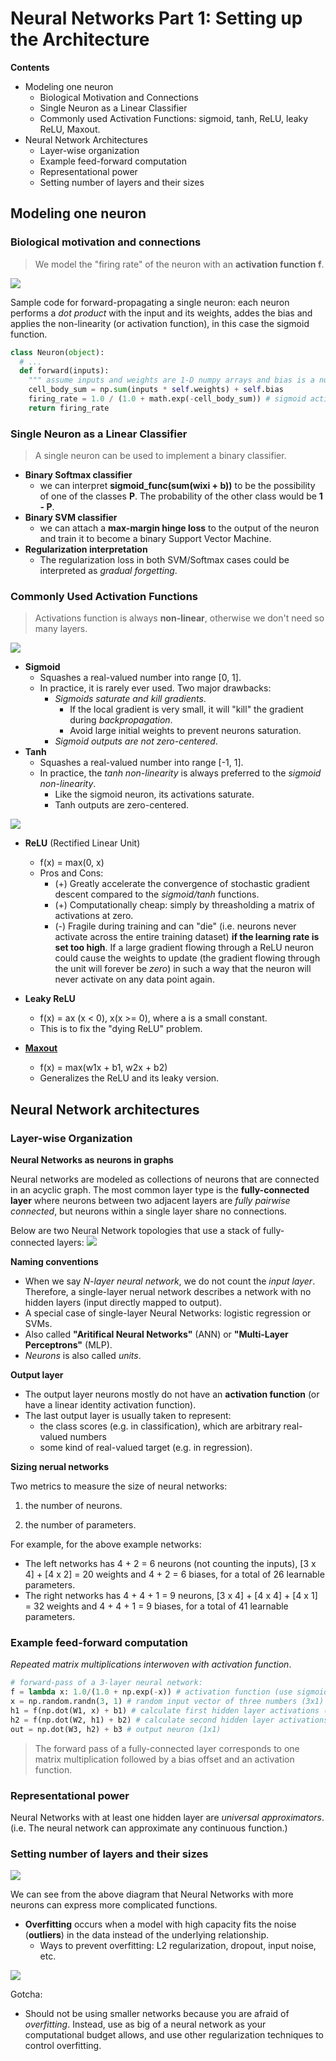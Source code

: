 # Neural Networks Part 1: Setting up the Architecture

**Contents**
* Modeling one neuron
    * Biological Motivation and Connections
    * Single Neuron as a Linear Classifier
    * Commonly used Activation Functions: sigmoid, tanh, ReLU, leaky ReLU, Maxout.
* Neural Network Architectures
    * Layer-wise organization
    * Example feed-forward computation
    * Representational power
    * Setting number of layers and their sizes


## Modeling one neuron

### Biological motivation and connections
> We model the "firing rate" of the neuron with an **activation function f**.

![](img/neuron_model.png)

Sample code for forward-propagating a single neuron: each neuron performs a *dot product* with the input and its weights, addes the bias and applies the non-linearity (or activation function), in this case the sigmoid function.

```python
class Neuron(object):
  # ... 
  def forward(inputs):
    """ assume inputs and weights are 1-D numpy arrays and bias is a number """
    cell_body_sum = np.sum(inputs * self.weights) + self.bias
    firing_rate = 1.0 / (1.0 + math.exp(-cell_body_sum)) # sigmoid activation function
    return firing_rate
```

### Single Neuron as a Linear Classifier
> A single neuron can be used to implement a binary classifier.

* **Binary Softmax classifier**
    - we can interpret **sigmoid_func(sum(wixi + b))** to be the possibility of one of the classes **P**. The probability of the other class would be **1 - P**.
* **Binary SVM classifier**
    - we can attach a **max-margin hinge loss** to the output of the neuron and train it to become a binary Support Vector Machine.
* **Regularization interpretation**
    - The regularization loss in both SVM/Softmax cases could be interpreted as *gradual forgetting*.

### Commonly Used Activation Functions
> Activations function is always **non-linear**, otherwise we don't need so many layers.

![](img/activation_functions.png)

* **Sigmoid**
    - Squashes a real-valued number into range [0, 1].
    - In practice, it is rarely ever used. Two major drawbacks:
        - *Sigmoids saturate and kill gradients*. 
            - If the local gradient is very small, it will "kill" the gradient during *backpropagation*.
            - Avoid large initial weights to prevent neurons saturation.
        - *Sigmoid outputs are not zero-centered*. 
* **Tanh**
    - Squashes a real-valued number into range [-1, 1].
    - In practice, the *tanh non-linearity* is always preferred to the *sigmoid non-linearity*.
        - Like the sigmoid neuron, its activations saturate.
        - Tanh outputs are zero-centered.

![](img/activation_functions2.png)
* **ReLU** (Rectified Linear Unit)
    - f(x) = max(0, x)
    - Pros and Cons:
        - (+) Greatly accelerate the convergence of stochastic gradient descent compared to the *sigmoid/tanh* functions.
        - (+) Computationally cheap: simply by threasholding a matrix of activations at zero.
        - (-) Fragile during training and can "die" (i.e. neurons never activate across the entire training dataset) **if the learning rate is set too high**. If a large gradient flowing through a ReLU neuron could cause the weights to update (the gradient flowing through the unit will forever be *zero*) in such a way that the neuron will never activate on any data point again.

* **Leaky ReLU**
    - f(x) = ax (x < 0), x(x >= 0), where a is a small constant.
    - This is to fix the "dying ReLU" problem.

* [**Maxout**](http://www-etud.iro.umontreal.ca/~goodfeli/maxout.html)
    - f(x) = max(w1x + b1, w2x + b2)
    - Generalizes the ReLU and its leaky version.


## Neural Network architectures

### Layer-wise Organization
**Neural Networks as neurons in graphs**

Neural networks are modeled as collections of neurons that are connected in an acyclic graph. The most common layer type is the **fully-connected layer** where neurons between two adjacent layers are *fully pairwise connected*, but neurons within a single layer share no connections.

Below are two Neural Network topologies that use a stack of fully-connected layers:
![](img/fully_connected_layers.png)

**Naming conventions**
* When we say *N-layer neural network*, we do not count the *input layer*. Therefore, a single-layer nerual network describes a network with no hidden layers (input directly mapped to output).
* A special case of single-layer Neural Networks: logistic regression or SVMs.
* Also called **"Aritifical Neural Networks"** (ANN) or **"Multi-Layer Perceptrons"** (MLP).
* *Neurons* is also called *units*.

**Output layer**
* The output layer neurons mostly do not have an **activation function** (or have a linear identity activation function).
* The last output layer is usually taken to represent:
    - the class scores (e.g. in classification), which are arbitrary real-valued numbers
    - some kind of real-valued target (e.g. in regression).

**Sizing nerual networks**

Two metrics to measure the size of neural networks:

1. the number of neurons.

2. the number of parameters.

For example, for the above example networks:
* The left networks has 4 + 2 = 6 neurons (not counting the inputs), [3 x 4] + [4 x 2] = 20 weights and 4 + 2 = 6 biases, for a total of 26 learnable parameters.
* The right networks has 4 + 4 + 1 = 9 neurons, [3 x 4] + [4 x 4] + [4 x 1] = 32 weights and 4 + 4 + 1 = 9 biases, for a total of 41 learnable parameters.


### Example feed-forward computation
*Repeated matrix multiplications interwoven with activation function*.
```python
# forward-pass of a 3-layer neural network:
f = lambda x: 1.0/(1.0 + np.exp(-x)) # activation function (use sigmoid)
x = np.random.randn(3, 1) # random input vector of three numbers (3x1)
h1 = f(np.dot(W1, x) + b1) # calculate first hidden layer activations (4x1)
h2 = f(np.dot(W2, h1) + b2) # calculate second hidden layer activations (4x1)
out = np.dot(W3, h2) + b3 # output neuron (1x1)
```
> The forward pass of a fully-connected layer corresponds to one matrix multiplication followed by a bias offset and an activation function.

### Representational power
Neural Networks with at least one hidden layer are *universal approximators*. (i.e. The neural network can approximate any continuous function.)

### Setting number of layers and their sizes
![](img/layers_sizes.png)

We can see from the above diagram that Neural Networks with more neurons can express more complicated functions.
* **Overfitting** occurs when a model with high capacity fits the noise (**outliers**) in the data instead of the underlying relationship.
    - Ways to prevent overfitting: L2 regularization, dropout, input noise, etc.

![](img/regularization.png)

Gotcha:
* Should not be using smaller networks because you are afraid of *overfitting*. Instead, use as big of a neural network as your computational budget allows, and use other regularization techniques to control overfitting.

